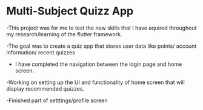 # Multi-Subject Quizz App

-This project was for me to test the new skills that I have aquired throughout my research/learning of the flutter framework.

-The goal was to create a quiz app that stores user data like points/ account information/ recent quizzes

- I have completed the navigation between the login page and home screen.

-Working on setting up the UI and functionality of home screen that will display recommended quizzes.

-Finished part of setttings/profile screen 
